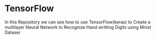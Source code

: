 # TensorFlow

In this Repository we can see how to use TensorFlow(keras) to Create a multilayer Neural Network to Recognize Hand writting Digits using Mnist Dataser
